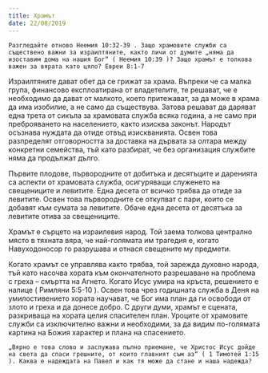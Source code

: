 ```yaml
---
title: Храмът
date: 22/08/2019
---
```


`Разгледайте отново Неемия 10:32-39 . Защо храмовите служби са съществено важни за израилтяните, както личи от думите „няма да изоставим дома на нашия Бог“ ( Неемия 10:39 )? Защо храмът е толкова важен за вярата като цяло? Евреи 8:1-7`

Израилтяните дават обет да се грижат за храма. Въпреки че са малка група, финансово експлоатирана от владетелите, те решават, че е необходимо да дават от малкото, което притежават, за да може в храма да има изобилие, а не само да съществува. Затова решават да даряват една трета от сикъла за храмовата служба всяка година, а не само при преброяването на населението, както изисква законът. Народът осъзнава нуждата да отиде отвъд изискванията. Освен това разпределят отговорността за доставка на дървата за олтара между конкретни семейства, тъй като разбират, че без организация службите няма да продължат дълго.

Първите плодове, първородните от добитъка и десятъците и даренията са аспекти от храмовата служба, осигуряващи служенето на свещениците и левитите. Една десета от всичко трябва да отиде за левитите. Освен това първородните се откупват с пари, които се добавят към сумата за левитите. Обаче една десета от десятъка за левитите отива за свещениците.

Храмът е сърцето на израилевия народ. Той заема толкова централно място в тяхната вяра, че най-голямата им трагедия е, когато Навуходоносор го разрушава и отнася свещените му предмети.

Когато храмът се управлява както трябва, той зарежда духовно народа, тъй като насочва хората към окончателното разрешаване на проблема с греха – смъртта на Агнето. Когато Исус умира на кръста, решението е налице ( Римляни 5:5-10 ). Освен това чрез годишната служба в Деня на умилостивението хората научават, че Бог има план да ги освободи от злото и греха и да донесе добро. С други думи, храмът е сцената, разкриваща на хората целия спасителен план. Уроците от храмовите служби са изключително важни и необходими, за да видим по-голямата картина на Божия характер и плана на спасението.

`„Вярно е това слово и заслужава пълно приемане, че Христос Исус дойде на света да спаси грешните, от които главният съм аз“ ( 1 Тимотей 1:15 ). Каква е надеждата на Павел и как тя може да стане и наша надежда?`